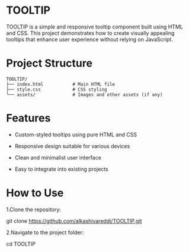 # TOOLTIP
TOOLTIP is a simple and responsive tooltip component built using HTML and CSS. This project demonstrates how to create visually appealing tooltips that enhance user experience without relying on JavaScript.

# Project Structure
```
TOOLTIP/
├── index.html           # Main HTML file
├── style.css            # CSS styling
└── assets/              # Images and other assets (if any)
```
# Features
- Custom-styled tooltips using pure HTML and CSS

- Responsive design suitable for various devices

- Clean and minimalist user interface

- Easy to integrate into existing projects

# How to Use
1.Clone the repository:

  git clone https://github.com/alkashivareddi/TOOLTIP.git

2.Navigate to the project folder:

  cd TOOLTIP
